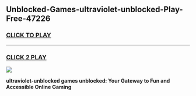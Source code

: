 
## Unblocked-Games-ultraviolet-unblocked-Play-Free-47226
<h3>
<a href="https://premium76.site?title=ultraviolet-unblocked&ref=18A1">CLICK TO PLAY</a></h3>
<hr>

<h3>
<a href="https://premium76.site?title=ultraviolet-unblocked&ref=18A1">CLICK 2 PLAY</a>
  
</h3>

<a href="https://premium76.site?title=ultraviolet-unblocked&ref=18A1"><img src="https://clearcache.store/games.png"></a>


**ultraviolet-unblocked games unblocked: Your Gateway to Fun and Accessible Online Gaming**
